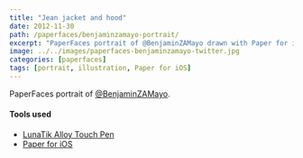 ```yaml
---
title: "Jean jacket and hood"
date: 2012-11-30
path: /paperfaces/benjaminzamayo-portrait/
excerpt: "PaperFaces portrait of @BenjaminZAMayo drawn with Paper for iOS on an iPad."
image: ../../images/paperfaces-benjaminzamayo-twitter.jpg
categories: [paperfaces]
tags: [portrait, illustration, Paper for iOS]
---
```


PaperFaces portrait of [@BenjaminZAMayo](https://twitter.com/BenjaminZAMayo).

#### Tools used

- [LunaTik Alloy Touch Pen](https://www.amazon.com/gp/product/B00821TR7G/ref=as_li_ss_tl?ie=UTF8&tag=mademist-20&linkCode=as2&camp=1789&creative=390957&creativeASIN=B00821TR7G)
- [Paper for iOS](https://paper.bywetransfer.com/)
